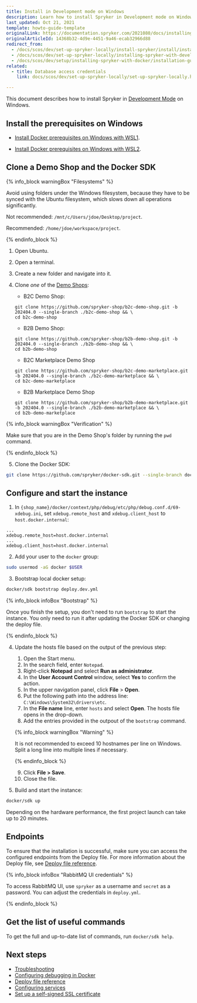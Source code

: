 ```yaml
---
title: Install in Development mode on Windows
description: Learn how to install Spryker in Development mode on Windows.
last_updated: Oct 21, 2021
template: howto-guide-template
originalLink: https://documentation.spryker.com/2021080/docs/installing-in-development-mode-on-windows
originalArticleId: 14368b32-4d9e-4451-9a46-ecab32966d88
redirect_from:
  - /docs/scos/dev/set-up-spryker-locally/install-spryker/install/install-in-development-mode-on-windows.html
  - /docs/scos/dev/set-up-spryker-locally/installing-spryker-with-development-virtual-machine/installing-spryker-with-devvm-on-windows.html
  - /docs/scos/dev/setup/installing-spryker-with-docker/installation-guides/installing-in-development-mode-on-windows.html
related:
  - title: Database access credentials
    link: docs/scos/dev/set-up-spryker-locally/set-up-spryker-locally.html

---
```


This document describes how to install Spryker in [Development Mode](/docs/dg/dev/set-up-spryker-locally/install-spryker/install/choose-an-installation-mode.html#development-mode) on Windows.

## Install the prerequisites on Windows

* [Install Docker prerequisites on Windows with WSL1](/docs/dg/dev/set-up-spryker-locally/install-spryker/install-docker-prerequisites/install-docker-prerequisites-on-windows-with-wsl1.html).

* [Install Docker prerequisites on Windows with WSL2](/docs/dg/dev/set-up-spryker-locally/install-spryker/install-docker-prerequisites/install-docker-prerequisites-on-windows-with-wsl2.html).


## Clone a Demo Shop and the Docker SDK

{% info_block warningBox "Filesystems" %}

Avoid using folders under the Windows filesystem, because they have to be synced with the Ubuntu filesystem, which slows down all operations significantly.

Not recommended: `/mnt/c/Users/jdoe/Desktop/project`.

Recommended: `/home/jdoe/workspace/project`.

{% endinfo_block %}

1. Open Ubuntu.
2. Open a terminal.
3. Create a new folder and navigate into it.

4. Clone *one* of the [Demo Shops](/docs/about/all/about-spryker.html#demo-shops):

    * B2C Demo Shop:

    ```shell
    git clone https://github.com/spryker-shop/b2c-demo-shop.git -b 202404.0 --single-branch ./b2c-demo-shop && \
    cd b2c-demo-shop
    ```

    * B2B Demo Shop:

    ```shell
    git clone https://github.com/spryker-shop/b2b-demo-shop.git -b 202404.0 --single-branch ./b2b-demo-shop && \
    cd b2b-demo-shop
    ```

    * B2C Marketplace Demo Shop

    ```shell
    git clone https://github.com/spryker-shop/b2c-demo-marketplace.git -b 202404.0 --single-branch ./b2c-demo-marketplace && \
    cd b2c-demo-marketplace
    ```

    * B2B Marketplace Demo Shop

    ```shell
    git clone https://github.com/spryker-shop/b2b-demo-marketplace.git -b 202404.0 --single-branch ./b2b-demo-marketplace && \
    cd b2b-demo-marketplace
    ```

{% info_block warningBox "Verification" %}

Make sure that you are in the Demo Shop's folder by running the `pwd` command.

{% endinfo_block %}

5. Clone the Docker SDK:

```bash
git clone https://github.com/spryker/docker-sdk.git --single-branch docker
```

## Configure and start the instance


1. In `{shop_name}/docker/context/php/debug/etc/php/debug.conf.d/69-xdebug.ini`, set `xdebug.remote_host` and `xdebug.client_host` to `host.docker.internal`:

```text
...
xdebug.remote_host=host.docker.internal
...
xdebug.client_host=host.docker.internal
```

2. Add your user to the `docker` group:

```bash
sudo usermod -aG docker $USER
```

3. Bootstrap local docker setup:

```bash
docker/sdk bootstrap deploy.dev.yml
```

{% info_block infoBox "Bootstrap" %}

Once you finish the setup, you don't need to run `bootstrap` to start the instance. You only need to run it after updating the Docker SDK or changing the deploy file.

{% endinfo_block %}

4. Update the hosts file based on the output of the previous step:
    1. Open the Start menu.
    2. In the search field, enter `Notepad`.
    3. Right-click **Notepad** and select **Run as administrator**.
    4. In the **User Account Control** window, select **Yes** to confirm the action.
    5. In the upper navigation panel, click **File** > **Open**.
    6. Put the following path into the address line: `C:\Windows\System32\drivers\etc`.
    7. In the **File name** line, enter `hosts` and select **Open**.
    The hosts file opens in the drop-down.
    8. Add the entries provided in the outpout of the `bootstrap` command.

    {% info_block warningBox "Warning" %}

    It is not recommended to exceed 10 hostnames per line on Windows. Split a long line into multiple lines if necessary.

    {% endinfo_block %}

    9. Click **File&nbsp;<span aria-label="and then">></span> Save**.
    10. Close the file.

5. Build and start the instance:

```bash
docker/sdk up
```

Depending on the hardware performance, the first project launch can take up to 20 minutes.


## Endpoints

To ensure that the installation is successful, make sure you can access the configured endpoints from the Deploy file. For more information about the Deploy file, see [Deploy file reference](/docs/dg/dev/sdks/the-docker-sdk/deploy-file/deploy-file-reference.html).

{% info_block infoBox "RabbitMQ UI credentials" %}

To access RabbitMQ UI, use `spryker` as a username and `secret` as a password. You can adjust the credentials in `deploy.yml`.

{% endinfo_block %}

## Get the list of useful commands

To get the full and up-to-date list of commands, run `docker/sdk help`.

## Next steps

* [Troubleshooting](/docs/dg/dev/set-up-spryker-locally/troubleshooting-installation/troubleshooting-installation.html)
* [Configuring debugging in Docker](/docs/dg/dev/set-up-spryker-locally/configure-after-installing/configure-debugging/configure-debugging.html)
* [Deploy file reference](/docs/dg/dev/sdks/the-docker-sdk/deploy-file/deploy-file-reference.html)
* [Configuring services](/docs/dg/dev/integrate-and-configure/configure-services.html)
* [Set up a self-signed SSL certificate](/docs/dg/dev/set-up-spryker-locally/configure-after-installing/set-up-a-self-signed-ssl-certificate.html)

